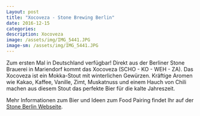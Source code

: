 ```yaml
---
Layout: post
title: "Xocoveza - Stone Brewing Berlin"
date: 2016-12-15
categories:
description: Xocoveza
image: /assets/img/IMG_5441.JPG
image-sm: /assets/img/IMG_5441.JPG
---
```


Zum ersten Mal in Deutschland verfügbar! Direkt aus der Berliner Stone Brauerei in Mariendorf kommt das Xocoveza (SCHO - KO - WEH - ZA). 
Das Xocoveza ist ein Mokka-Stout mit winterlichen Gewürzen. Kräftige Aromen wie Kakao, Kaffee, Vanille, Zimt, Muskatnuss und 
einem Hauch von Chili machen aus diesem Stout das perfekte Bier für die kalte Jahreszeit.

Mehr Informationen zum Bier und Ideen zum Food Pairing findet Ihr auf der [Stone Berlin Webseite](http://www.stonebrewing.eu/beer/stone-seasonals/stone-xocoveza).
